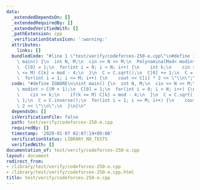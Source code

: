 ```yaml
---
data:
  _extendedDependsOn: []
  _extendedRequiredBy: []
  _extendedVerifiedWith: []
  _pathExtension: cpp
  _verificationStatusIcon: ':warning:'
  attributes:
    links: []
  bundledCode: "#line 1 \"test/verify/codeforces-250-e.cpp\"\n#define IGNORE\n\nint\
    \ main() {\n  int N, M;\n  cin >> N >> M;\n  PolynominalMod< modint > C(M + 1);\n\
    \  C[0] = 1;\n  for(int i = 0; i < N; i++) {\n    int k;\n    cin >> k;\n    if(k\
    \ <= M) C[k] = mod - 4;\n  }\n  C = C.sqrt();\n  C[0] += 1;\n  C = C.inverse();\n\
    \  for(int i = 1; i <= M; i++) {\n    cout << C[i] * 2 << \"\\n\";\n  }\n}\n"
  code: "#define IGNORE\n\nint main() {\n  int N, M;\n  cin >> N >> M;\n  PolynominalMod<\
    \ modint > C(M + 1);\n  C[0] = 1;\n  for(int i = 0; i < N; i++) {\n    int k;\n\
    \    cin >> k;\n    if(k <= M) C[k] = mod - 4;\n  }\n  C = C.sqrt();\n  C[0] +=\
    \ 1;\n  C = C.inverse();\n  for(int i = 1; i <= M; i++) {\n    cout << C[i] *\
    \ 2 << \"\\n\";\n  }\n}\n"
  dependsOn: []
  isVerificationFile: false
  path: test/verify/codeforces-250-e.cpp
  requiredBy: []
  timestamp: '2020-01-07 02:07:19+09:00'
  verificationStatus: LIBRARY_NO_TESTS
  verifiedWith: []
documentation_of: test/verify/codeforces-250-e.cpp
layout: document
redirect_from:
- /library/test/verify/codeforces-250-e.cpp
- /library/test/verify/codeforces-250-e.cpp.html
title: test/verify/codeforces-250-e.cpp
---
```

